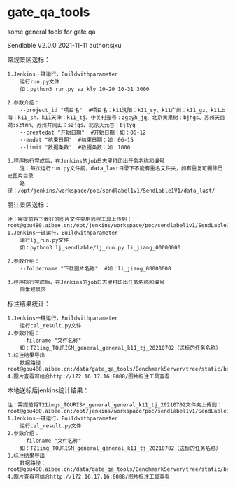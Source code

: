 # gate_qa_tools
some general tools for gate qa

Sendlable V2.0.0
2021-11-11
author:sjxu
 
常规景区送标：

	1.Jenkins一键运行，Buildwithparameter
		运行run.py文件
		如：python3 run.py sz_kly 10-20 10-31 3000

	2.参数介绍：
        --project_id "项目名"  #项目名：k11沈阳：k11_sy、k11广州：k11_gz、k11上海：k11_sh、k11天津：k11_tj、中关村壹号：zgcyh_jq、北京黄果树：bjhgs、苏州天目湖:sztmh、苏州井冈山：szjgs、北京天元谷：bjtyg
        --createdat "开始日期"  #开始日期：如：06-12
        --endat "结束日期"  #结束日期：如：06-15
        --limit "数据条数"  #数据条数：如：1000

	3.程序执行完成后，在Jenkins的job日志里打印出任务名称和编号
        注：每次运行run.py文件前，data_last目录下不能有重名文件夹，如有重复可删除历史图片目录
        路径：/opt/jenkins/workspace/poc/sendlabel1v1/SendLable1V1/data_last/

丽江景区送标：

    注：需提前将下载好的图片文件夹用远程工具上传到：root@gpu480.aibee.cn:/opt/jenkins/workspace/poc/sendlabel1v1/SendLable1V1/data_result/
    1.Jenkins一键运行，Buildwithparameter
		运行lj_run.py文件
		如：python3 lj_sendlable/lj_run.py li_jiang_00000000

	2.参数介绍：
        --foldername "下载图片名称"  #如：li_jiang_00000000

	3.程序执行完成后，在Jenkins的job日志里打印出任务名称和编号
        同常规景区

标注结果统计：

	1.Jenkins一键运行，Buildwithparameter
		运行cal_result.py文件
	2.参数介绍：
		--filename "文件名称"
		如：T21img_TOURISM_general_general_k11_tj_20210702（送标的任务名称）
	3.标注结果导出
		数据路径：root@gpu480.aibee.cn:/data/gate_qa_tools/BenchmarkServer/tree/static/bench_mark_image/
	4.图片查看可结合http://172.16.17.16:8088/图片标注工具查看

本地送标后jenkins统计结果：

    注：需提前将T21imgs_TOURISM_general_general_k11_tj_20210702文件夹上传到：root@gpu480.aibee.cn:/opt/jenkins/workspace/poc/sendlabel1v1/SendLable1V1/data_last/
    1.Jenkins一键运行，Buildwithparameter
		运行cal_result.py文件
	2.参数介绍：
		--filename "文件名称"
		如：T21img_TOURISM_general_general_k11_tj_20210702（送标的任务名称）
	3.标注结果导出
		数据路径：root@gpu480.aibee.cn:/data/gate_qa_tools/BenchmarkServer/tree/static/bench_mark_image/
	4.图片查看可结合http://172.16.17.16:8088/图片标注工具查看
